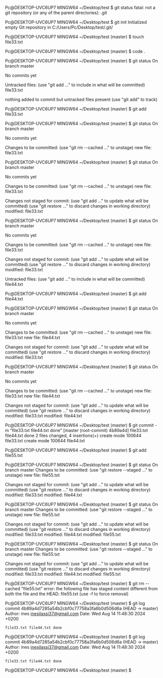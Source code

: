 Pc@DESKTOP-UVC6UP7 MINGW64 ~/Desktop/test
$ git status
fatal: not a git repository (or any of the parent directories): .git

Pc@DESKTOP-UVC6UP7 MINGW64 ~/Desktop/test
$ git init
Initialized empty Git repository in C:/Users/Pc/Desktop/test/.git/

Pc@DESKTOP-UVC6UP7 MINGW64 ~/Desktop/test (master)
$ touch file33.txt

Pc@DESKTOP-UVC6UP7 MINGW64 ~/Desktop/test (master)
$ code .

Pc@DESKTOP-UVC6UP7 MINGW64 ~/Desktop/test (master)
$ git status
On branch master

No commits yet

Untracked files:
  (use "git add <file>..." to include in what will be committed)
        file33.txt

nothing added to commit but untracked files present (use "git add" to track)

Pc@DESKTOP-UVC6UP7 MINGW64 ~/Desktop/test (master)
$ git add file33.txt

Pc@DESKTOP-UVC6UP7 MINGW64 ~/Desktop/test (master)
$ git status
On branch master

No commits yet

Changes to be committed:
  (use "git rm --cached <file>..." to unstage)
        new file:   file33.txt


Pc@DESKTOP-UVC6UP7 MINGW64 ~/Desktop/test (master)
$ git status
On branch master

No commits yet

Changes to be committed:
  (use "git rm --cached <file>..." to unstage)
        new file:   file33.txt

Changes not staged for commit:
  (use "git add <file>..." to update what will be committed)
  (use "git restore <file>..." to discard changes in working directory)
        modified:   file33.txt


Pc@DESKTOP-UVC6UP7 MINGW64 ~/Desktop/test (master)
$ git status
On branch master

No commits yet

Changes to be committed:
  (use "git rm --cached <file>..." to unstage)
        new file:   file33.txt

Changes not staged for commit:
  (use "git add <file>..." to update what will be committed)
  (use "git restore <file>..." to discard changes in working directory)
        modified:   file33.txt

Untracked files:
  (use "git add <file>..." to include in what will be committed)
        file44.txt


Pc@DESKTOP-UVC6UP7 MINGW64 ~/Desktop/test (master)
$ git add file44.txt

Pc@DESKTOP-UVC6UP7 MINGW64 ~/Desktop/test (master)
$ git status
On branch master

No commits yet

Changes to be committed:
  (use "git rm --cached <file>..." to unstage)
        new file:   file33.txt
        new file:   file44.txt

Changes not staged for commit:
  (use "git add <file>..." to update what will be committed)
  (use "git restore <file>..." to discard changes in working directory)
        modified:   file33.txt


Pc@DESKTOP-UVC6UP7 MINGW64 ~/Desktop/test (master)
$ git status
On branch master

No commits yet

Changes to be committed:
  (use "git rm --cached <file>..." to unstage)
        new file:   file33.txt
        new file:   file44.txt

Changes not staged for commit:
  (use "git add <file>..." to update what will be committed)
  (use "git restore <file>..." to discard changes in working directory)
        modified:   file33.txt
        modified:   file44.txt


Pc@DESKTOP-UVC6UP7 MINGW64 ~/Desktop/test (master)
$ git commit -m "file33.txt file44.txt done"
[master (root-commit) 4b89a4d] file33.txt file44.txt done
 2 files changed, 4 insertions(+)
 create mode 100644 file33.txt
 create mode 100644 file44.txt

Pc@DESKTOP-UVC6UP7 MINGW64 ~/Desktop/test (master)
$ git add file55.txt

Pc@DESKTOP-UVC6UP7 MINGW64 ~/Desktop/test (master)
$ git status
On branch master
Changes to be committed:
  (use "git restore --staged <file>..." to unstage)
        new file:   file55.txt

Changes not staged for commit:
  (use "git add <file>..." to update what will be committed)
  (use "git restore <file>..." to discard changes in working directory)
        modified:   file33.txt
        modified:   file44.txt


Pc@DESKTOP-UVC6UP7 MINGW64 ~/Desktop/test (master)
$ git status
On branch master
Changes to be committed:
  (use "git restore --staged <file>..." to unstage)
        new file:   file55.txt

Changes not staged for commit:
  (use "git add <file>..." to update what will be committed)
  (use "git restore <file>..." to discard changes in working directory)
        modified:   file33.txt
        modified:   file44.txt
        modified:   file55.txt


Pc@DESKTOP-UVC6UP7 MINGW64 ~/Desktop/test (master)
$ git status
On branch master
Changes to be committed:
  (use "git restore --staged <file>..." to unstage)
        new file:   file55.txt

Changes not staged for commit:
  (use "git add <file>..." to update what will be committed)
  (use "git restore <file>..." to discard changes in working directory)
        modified:   file33.txt
        modified:   file44.txt
        modified:   file55.txt


Pc@DESKTOP-UVC6UP7 MINGW64 ~/Desktop/test (master)
$ git rm --cached "file55.txt"
error: the following file has staged content different from both the
file and the HEAD:
    file55.txt
(use -f to force removal)

Pc@DESKTOP-UVC6UP7 MINGW64 ~/Desktop/test (master)
$ git log
commit 4b89a4d7285a54b2cbf0c77758a3fa6b0d506d6a (HEAD -> master)
Author: ines <inesjlassi37@gmail.com>
Date:   Wed Aug 14 11:48:30 2024 +0200

    file33.txt file44.txt done

Pc@DESKTOP-UVC6UP7 MINGW64 ~/Desktop/test (master)
$ git log
commit 4b89a4d7285a54b2cbf0c77758a3fa6b0d506d6a (HEAD -> master)
Author: ines <inesjlassi37@gmail.com>
Date:   Wed Aug 14 11:48:30 2024 +0200

    file33.txt file44.txt done

Pc@DESKTOP-UVC6UP7 MINGW64 ~/Desktop/test (master)
$
